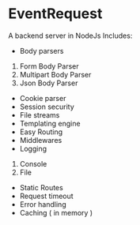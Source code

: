 # EventRequest
A backend server in NodeJs
Includes:
- Body parsers 
1) Form Body Parser
2) Multipart Body Parser 
3) Json Body Parser
- Cookie parser
- Session security
- File streams
- Templating engine
- Easy Routing
- Middlewares
- Logging
1) Console
2) File
- Static Routes
- Request timeout
- Error handling
- Caching ( in memory )
